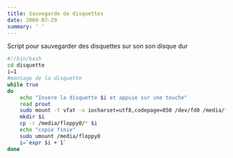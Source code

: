 ```yaml
---
title: Sauvegarde de disquettes
date: 2009-07-29
summary: ' '
---
```


Script pour sauvegarder des disquettes sur son son disque dur

```bash
#!/bin/bash
cd disquette
i=1
#montage de la disquette
while true
do
    echo "Insere la disquette $i et appuie sur une touche"
    read prout
    sudo mount -t vfat -o iocharset=utf8,codepage=850 /dev/fd0 /media/floppy0
    mkdir $i
    cp -r /media/floppy0/* $i
    echo "copie finie"
    sudo umount /media/floppy0
    i=`expr $i + 1`
done
```
